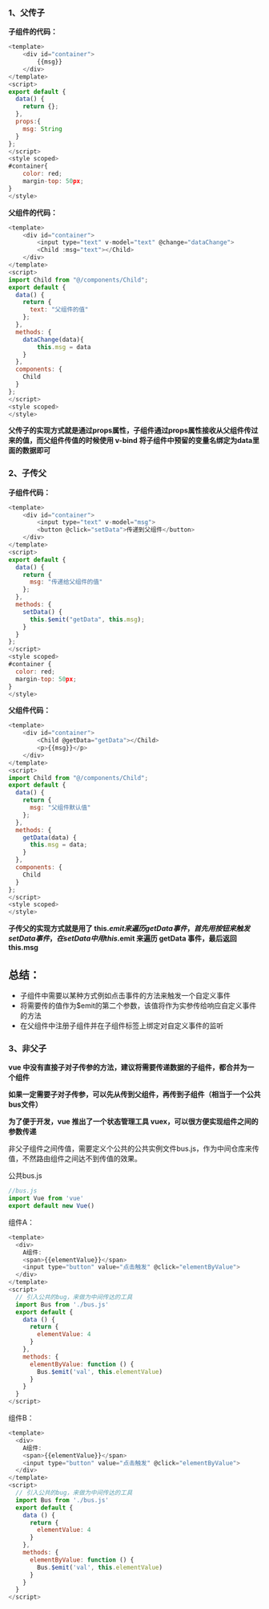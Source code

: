 ### **1、父传子**

**子组件的代码：**

```javascript
<template>
    <div id="container">
        {{msg}}
    </div>
</template>
<script>
export default {
  data() {
    return {};
  },
  props:{
    msg: String
  }
};
</script>
<style scoped>
#container{
    color: red;
    margin-top: 50px;
}
</style>
```

 **父组件的代码：** 

```javascript
<template>
    <div id="container">
        <input type="text" v-model="text" @change="dataChange">
        <Child :msg="text"></Child>
    </div>
</template>
<script>
import Child from "@/components/Child";
export default {
  data() {
    return {
      text: "父组件的值"
    };
  },
  methods: {
    dataChange(data){
        this.msg = data
    }
  },
  components: {
    Child
  }
};
</script>
<style scoped>
</style>
```

 **父传子的实现方式就是通过props属性，子组件通过props属性接收从父组件传过来的值，而父组件传值的时候使用 v-bind 将子组件中预留的变量名绑定为data里面的数据即可**

### **2、子传父**

**子组件代码：**

```javascript
<template>
    <div id="container">
        <input type="text" v-model="msg">
        <button @click="setData">传递到父组件</button>
    </div>
</template>
<script>
export default {
  data() {
    return {
      msg: "传递给父组件的值"
    };
  },
  methods: {
    setData() {
      this.$emit("getData", this.msg);
    }
  }
};
</script>
<style scoped>
#container {
  color: red;
  margin-top: 50px;
}
</style>
```

 **父组件代码：** 

```javascript
<template>
    <div id="container">
        <Child @getData="getData"></Child>
        <p>{{msg}}</p>
    </div>
</template>
<script>
import Child from "@/components/Child";
export default {
  data() {
    return {
      msg: "父组件默认值"
    };
  },
  methods: {
    getData(data) {
      this.msg = data;
    }
  },
  components: {
    Child
  }
};
</script>
<style scoped>
</style>
```



 **子传父的实现方式就是用了 this.$emit 来遍历 getData 事件，首先用按钮来触发 setData 事件，在 setData 中 用 this.$emit 来遍历 getData 事件，最后返回 this.msg** 

## 总结：

- 子组件中需要以某种方式例如点击事件的方法来触发一个自定义事件
- 将需要传的值作为$emit的第二个参数，该值将作为实参传给响应自定义事件的方法
- 在父组件中注册子组件并在子组件标签上绑定对自定义事件的监听

### 3、非父子

**vue 中没有直接子对子传参的方法，建议将需要传递数据的子组件，都合并为一个组件**

**如果一定需要子对子传参，可以先从传到父组件，再传到子组件（相当于一个公共bus文件）**

**为了便于开发，vue 推出了一个状态管理工具 vuex，可以很方便实现组件之间的参数传递**

 非父子组件之间传值，需要定义个公共的公共实例文件bus.js，作为中间仓库来传值，不然路由组件之间达不到传值的效果。 

公共bus.js

```javascript
//bus.js
import Vue from 'vue'
export default new Vue()
```

 组件A： 

```javascript
<template>
  <div>
    A组件:
    <span>{{elementValue}}</span>
    <input type="button" value="点击触发" @click="elementByValue">
  </div>
</template>
<script>
  // 引入公共的bug，来做为中间传达的工具
  import Bus from './bus.js'
  export default {
    data () {
      return {
        elementValue: 4
      }
    },
    methods: {
      elementByValue: function () {
        Bus.$emit('val', this.elementValue)
      }
    }
  }
</script>
```

组件B：

```javascript
<template>
  <div>
    A组件:
    <span>{{elementValue}}</span>
    <input type="button" value="点击触发" @click="elementByValue">
  </div>
</template>
<script>
  // 引入公共的bug，来做为中间传达的工具
  import Bus from './bus.js'
  export default {
    data () {
      return {
        elementValue: 4
      }
    },
    methods: {
      elementByValue: function () {
        Bus.$emit('val', this.elementValue)
      }
    }
  }
</script>
```

